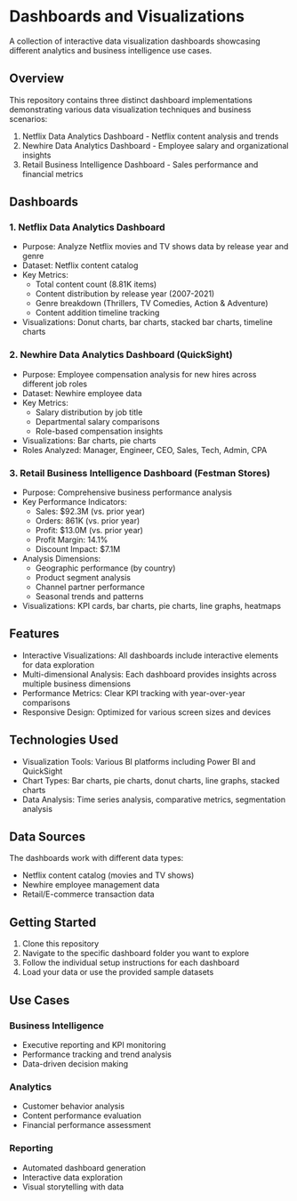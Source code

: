# Dashboards and Visualizations

A collection of interactive data visualization dashboards showcasing different analytics and business intelligence use cases.

## Overview

This repository contains three distinct dashboard implementations demonstrating various data visualization techniques and business scenarios:

1. Netflix Data Analytics Dashboard - Netflix content analysis and trends
1. Newhire Data Analytics Dashboard - Employee salary and organizational insights
1. Retail Business Intelligence Dashboard - Sales performance and financial metrics

## Dashboards

### 1. Netflix Data Analytics Dashboard

- Purpose: Analyze Netflix movies and TV shows data by release year and genre
- Dataset: Netflix content catalog
- Key Metrics:
  - Total content count (8.81K items)
  - Content distribution by release year (2007-2021)
  - Genre breakdown (Thrillers, TV Comedies, Action & Adventure)
  - Content addition timeline tracking
- Visualizations: Donut charts, bar charts, stacked bar charts, timeline charts

### 2. Newhire Data Analytics Dashboard (QuickSight)

- Purpose: Employee compensation analysis for new hires across different job roles
- Dataset: Newhire employee data
- Key Metrics:
  - Salary distribution by job title
  - Departmental salary comparisons
  - Role-based compensation insights
- Visualizations: Bar charts, pie charts
- Roles Analyzed: Manager, Engineer, CEO, Sales, Tech, Admin, CPA

### 3. Retail Business Intelligence Dashboard (Festman Stores)

- Purpose: Comprehensive business performance analysis
- Key Performance Indicators:
  - Sales: $92.3M (vs. prior year)
  - Orders: 861K (vs. prior year)
  - Profit: $13.0M (vs. prior year)
  - Profit Margin: 14.1%
  - Discount Impact: $7.1M
- Analysis Dimensions:
  - Geographic performance (by country)
  - Product segment analysis
  - Channel partner performance
  - Seasonal trends and patterns
- Visualizations: KPI cards, bar charts, pie charts, line graphs, heatmaps

## Features

- Interactive Visualizations: All dashboards include interactive elements for data exploration
- Multi-dimensional Analysis: Each dashboard provides insights across multiple business dimensions
- Performance Metrics: Clear KPI tracking with year-over-year comparisons
- Responsive Design: Optimized for various screen sizes and devices

## Technologies Used

- Visualization Tools: Various BI platforms including Power BI and QuickSight
- Chart Types: Bar charts, pie charts, donut charts, line graphs, stacked charts
- Data Analysis: Time series analysis, comparative metrics, segmentation analysis

## Data Sources

The dashboards work with different data types:

- Netflix content catalog (movies and TV shows)
- Newhire employee management data
- Retail/E-commerce transaction data

## Getting Started

1. Clone this repository
1. Navigate to the specific dashboard folder you want to explore
1. Follow the individual setup instructions for each dashboard
1. Load your data or use the provided sample datasets

## Use Cases

### Business Intelligence

- Executive reporting and KPI monitoring
- Performance tracking and trend analysis
- Data-driven decision making

### Analytics

- Customer behavior analysis
- Content performance evaluation
- Financial performance assessment

### Reporting

- Automated dashboard generation
- Interactive data exploration
- Visual storytelling with data


